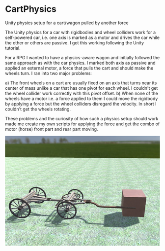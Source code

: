 # CartPhysics
Unity physics setup for a cart/wagon pulled by another force

The Unity physics for a car with rigidbodies and wheel colliders work for a self-powered car, i.e. one axis is marked as a motor and drives the car while the other or others are passive. I got this working following the Unity tutorial.

For a RPG I wanted to have a physics-aware wagon and initially followed the same approach as with the car physics. I marked both axis as passive and applied an external motor, a force that pulls the cart and should make the wheels turn. I ran into two major problems:

a) The front wheels on a cart are usually fixed on an axis that turns near its center of mass unlike a car that has one pivot for each wheel. I couldn't get the wheel collider work correctly with this pivot offset.
b) When none of the wheels have a motor i.e. a force applied to them I could move the rigidbody by applying a force but the wheel colliders disregard the velocity. In short I couldn't get the wheels rotating.

These problems and the curiosity of how such a physics setup should work made me create my own scripts for applying the force and get the combo of motor (horse) front part and rear part moving.

![cart setup](cart.png)
